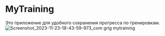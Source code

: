 # MyTraining
Это приложение для удобного сохранения прогресса по тренировкам.
![Screenshot_2023-11-23-18-43-59-973_com grig mytraining](https://github.com/Grigurg/MyTraining/assets/93055387/9e98b514-3606-4dfa-a73c-c56da3b30104)
